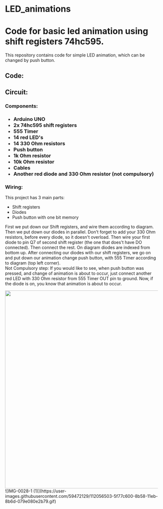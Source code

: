 
# LED_animations

<h1>Code for basic led animation using shift registers 74hc595.</h1>

<p>This repository contains code for simple LED animation, which can be changed by push button.</p>

<h2>Code:</h2>

<h2>Circuit:</h2>
<h3>Components:<h3>
<ul>
  <li>Arduino UNO</li>
  <li>2x 74hc595 shift registers</li>
  <li>555 Timer</li>
  <li>14 red LED's</li>
  <li>14 330 Ohm resistors</li>
  <li>Push button</li>
  <li>1k Ohm resistor</li>
  <li>10k Ohm resistor</li>
  <li>Cables</li>
  <li>Another red diode and 330 Ohm resistor (not compulsory)</li>
</ul>
<h3>Wiring:</h3>
<p>This project has 3 main parts:</p>
<ul>
  <li>Shift registers</li>
  <li>Diodes</li>
  <li>Push button with one bit memory</li>
</ul>
<p>First we put down our Shift registers, and wire them according to diagram. Then we put down our diodes in parallel. Don't forget to add your 330 Ohm resistors, before every diode, so it doesn't overload. Then wire your first diode to pin Q7 of second shift register (the one that does't have DO connected). Then connect the rest. On diagram diodes are indexed from bottom up. After connecting our diodes with our shift registers, we go on and put down our animation change push button, with 555 Timer according to diagram (top left corner). <br> Not Compulsory step: If you would like to see, when push button was pressed, and change of animation is about to occur, just connect another red LED with 330 Ohm resistor from 555 Timer OUT pin to ground. Now, if the diode is on, you know that animation is about to occur.</p>
<img src="https://youtu.be/PzLpVxbFlUU" width="650">
<br>
![IMG-0028-1 (1)](https://user-images.githubusercontent.com/59472129/112056503-5f77c600-8b58-11eb-8b6d-079e080e2b79.gif)




